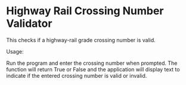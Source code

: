 # Highway Rail Crossing Number Validator
This checks if a highway-rail grade crossing number is valid.

Usage:

Run the program and enter the crossing number when prompted. The function will return True or False and the application will display text
to indicate if the entered crossing number is valid or invalid.
